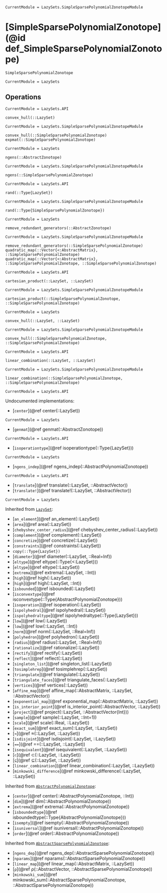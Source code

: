 ```@meta
CurrentModule = LazySets.SimpleSparsePolynomialZonotopeModule
```

# [SimpleSparsePolynomialZonotope](@id def_SimpleSparsePolynomialZonotope)

```@docs
SimpleSparsePolynomialZonotope
```

```@meta
CurrentModule = LazySets
```

## Operations

```@meta
CurrentModule = LazySets.API
```
```@docs; canonical=false
convex_hull(::LazySet)
```
```@meta
CurrentModule = LazySets.SimpleSparsePolynomialZonotopeModule
```
```@docs
convex_hull(::SimpleSparsePolynomialZonotope)
expmat(::SimpleSparsePolynomialZonotope)
```
```@meta
CurrentModule = LazySets
```
```@docs; canonical=false
ngens(::AbstractZonotope)
```
```@meta
CurrentModule = LazySets.SimpleSparsePolynomialZonotopeModule
```
```@docs
ngens(::SimpleSparsePolynomialZonotope)
```
```@meta
CurrentModule = LazySets.API
```
```@docs; canonical=false
rand(::Type{LazySet})
```
```@meta
CurrentModule = LazySets.SimpleSparsePolynomialZonotopeModule
```
```@docs
rand(::Type{SimpleSparsePolynomialZonotope})
```
```@meta
CurrentModule = LazySets
```
```@docs; canonical=false
remove_redundant_generators(::AbstractZonotope)
```
```@meta
CurrentModule = LazySets.SimpleSparsePolynomialZonotopeModule
```
```@docs
remove_redundant_generators(::SimpleSparsePolynomialZonotope)
quadratic_map(::Vector{<:AbstractMatrix}, ::SimpleSparsePolynomialZonotope)
quadratic_map(::Vector{<:AbstractMatrix}, ::SimpleSparsePolynomialZonotope, ::SimpleSparsePolynomialZonotope)
```
```@meta
CurrentModule = LazySets.API
```
```@docs; canonical=false
cartesian_product(::LazySet, ::LazySet)
```
```@meta
CurrentModule = LazySets.SimpleSparsePolynomialZonotopeModule
```
```@docs
cartesian_product(::SimpleSparsePolynomialZonotope, ::SimpleSparsePolynomialZonotope)
```
```@meta
CurrentModule = LazySets
```
```@docs; canonical=false
convex_hull(::LazySet, ::LazySet)
```
```@meta
CurrentModule = LazySets.SimpleSparsePolynomialZonotopeModule
```
```@docs
convex_hull(::SimpleSparsePolynomialZonotope, ::SimpleSparsePolynomialZonotope)
```
```@meta
CurrentModule = LazySets.API
```
```@docs; canonical=false
linear_combination(::LazySet, ::LazySet)
```
```@meta
CurrentModule = LazySets.SimpleSparsePolynomialZonotopeModule
```
```@docs
linear_combination(::SimpleSparsePolynomialZonotope, ::SimpleSparsePolynomialZonotope)
```

```@meta
CurrentModule = LazySets.API
```

Undocumented implementations:

* [`center`](@ref center(::LazySet))
```@meta
CurrentModule = LazySets
```
* [`genmat`](@ref genmat(::AbstractZonotope))
```@meta
CurrentModule = LazySets.API
```
* [`isoperationtype`](@ref isoperationtype(::Type{LazySet}))
```@meta
CurrentModule = LazySets
```
* [`ngens_indep`](@ref ngens_indep(::AbstractPolynomialZonotope))
```@meta
CurrentModule = LazySets.API
```
* [`translate`](@ref translate(::LazySet, ::AbstractVector))
* [`translate!`](@ref translate!(::LazySet, ::AbstractVector))

```@meta
CurrentModule = LazySets
```

Inherited from [`LazySet`](@ref):
* [`an_element`](@ref an_element(::LazySet))
* [`area`](@ref area(::LazySet))
* [`chebyshev_center_radius`](@ref chebyshev_center_radius(::LazySet))
* [`complement`](@ref complement(::LazySet))
* [`concretize`](@ref concretize(::LazySet))
* [`constraints`](@ref constraints(::LazySet))
* `copy(::Type{LazySet})`
* [`diameter`](@ref diameter(::LazySet, ::Real=Inf))
* [`eltype`](@ref eltype(::Type{<:LazySet}))
* [`eltype`](@ref eltype(::LazySet))
* [`extrema`](@ref extrema(::LazySet, ::Int))
* [`high`](@ref high(::LazySet))
* [`high`](@ref high(::LazySet, ::Int))
* [`isbounded`](@ref isbounded(::LazySet))
* [`isconvextype`](@ref isconvextype(::Type{AbstractPolynomialZonotope}))
* [`isoperation`](@ref isoperation(::LazySet))
* [`ispolyhedral`](@ref ispolyhedral(::LazySet))
* [`ispolyhedraltype`](@ref ispolyhedraltype(::Type{LazySet}))
* [`low`](@ref low(::LazySet))
* [`low`](@ref low(::LazySet, ::Int))
* [`norm`](@ref norm(::LazySet, ::Real=Inf))
* [`polyhedron`](@ref polyhedron(::LazySet))
* [`radius`](@ref radius(::LazySet, ::Real=Inf))
* [`rationalize`](@ref rationalize(::LazySet))
* [`rectify`](@ref rectify(::LazySet))
* [`reflect`](@ref reflect(::LazySet))
* [`singleton_list`](@ref singleton_list(::LazySet))
* [`tosimplehrep`](@ref tosimplehrep(::LazySet))
* [`triangulate`](@ref triangulate(::LazySet))
* [`triangulate_faces`](@ref triangulate_faces(::LazySet))
* [`vertices`](@ref vertices(::LazySet))
* [`affine_map`](@ref affine_map(::AbstractMatrix, ::LazySet, ::AbstractVector))
* [`exponential_map`](@ref exponential_map(::AbstractMatrix, ::LazySet))
* [`is_interior_point`](@ref is_interior_point(::AbstractVector, ::LazySet))
* [`project`](@ref project(::LazySet, ::AbstractVector{Int}))
* [`sample`](@ref sample(::LazySet, ::Int=1))
* [`scale`](@ref scale(::Real, ::LazySet))
* [`exact_sum`](@ref exact_sum(::LazySet, ::LazySet))
* [`≈`](@ref ≈(::LazySet, ::LazySet))
* [`isdisjoint`](@ref isdisjoint(::LazySet, ::LazySet))
* [`==`](@ref ==(::LazySet, ::LazySet))
* [`isequivalent`](@ref isequivalent(::LazySet, ::LazySet))
* [`⊂`](@ref ⊂(::LazySet, ::LazySet))
* [`⊆`](@ref ⊆(::LazySet, ::LazySet))
* [`linear_combination`](@ref linear_combination(::LazySet, ::LazySet))
* [`minkowski_difference`](@ref minkowski_difference(::LazySet, ::LazySet))

Inherited from [`AbstractPolynomialZonotope`](@ref):
* [`center`](@ref center(::AbstractPolynomialZonotope, ::Int))
* [`dim`](@ref dim(::AbstractPolynomialZonotope))
* [`extrema`](@ref extrema(::AbstractPolynomialZonotope))
* [`isboundedtype`](@ref isboundedtype(::Type{AbstractPolynomialZonotope}))
* [`isempty`](@ref isempty(::AbstractPolynomialZonotope))
* [`isuniversal`](@ref isuniversal(::AbstractPolynomialZonotope))
* [`order`](@ref order(::AbstractPolynomialZonotope))

Inherited from [`AbstractSparsePolynomialZonotope`](@ref):
* [`ngens_dep`](@ref ngens_dep(::AbstractSparsePolynomialZonotope))
* [`nparams`](@ref nparams(::AbstractSparsePolynomialZonotope))
* [`linear_map`](@ref linear_map(::AbstractMatrix, ::LazySet))
* [`ρ`](@ref ρ(::AbstractVector, ::AbstractSparsePolynomialZonotope))
* [`minkowski_sum`](@ref minkowski_sum(::AbstractSparsePolynomialZonotope, ::AbstractSparsePolynomialZonotope))
